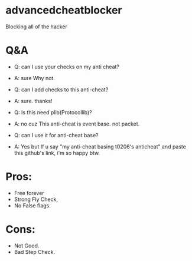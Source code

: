 # advancedcheatblocker
Blocking all of the hacker

# Q&A
- Q: can I use your checks on my anti cheat?
- A: sure Why not.


- Q: can I add checks to this anti-cheat?
- A: sure. thanks!


- Q: Is this need plib(Protocollib)?
- A: no cuz This anti-cheat is event base. not packet.


- Q: can I use it for anti-cheat base?
- A: Yes but If u say "my anti-cheat basing t0206's anticheat" and paste this github's link, i'm so happy btw.


# Pros: 
- Free forever
- Strong Fly Check,
- No False flags.


# Cons:
- Not Good.
- Bad Step Check.
